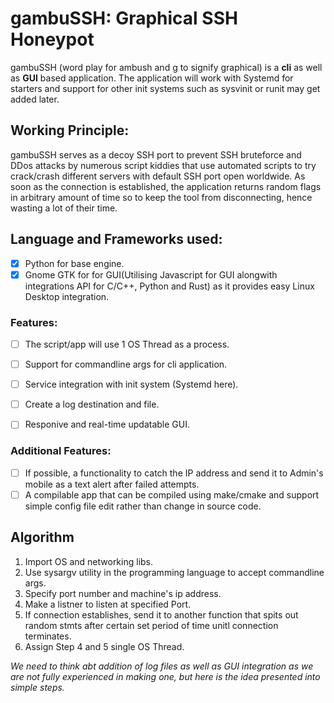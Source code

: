 # gambuSSH: Graphical SSH Honeypot

gambuSSH (word play for ambush and g to signify graphical) is a **cli** as well as **GUI** based application.
The application will work with Systemd for starters and support for other init systems such as sysvinit or runit may get added later.

## Working Principle:
gambuSSH serves as a decoy SSH port to prevent SSH bruteforce and DDos attacks by numerous script kiddies that use automated scripts to try crack/crash different servers with default SSH port open worldwide.
As soon as the connection is established, the application returns random flags in arbitrary amount of time so to keep the tool from disconnecting, hence wasting a lot of their time.

## Language and Frameworks used:
- [x] Python for base engine.
- [x] Gnome GTK for for GUI(Utilising Javascript for GUI alongwith integrations API for C/C++, Python and Rust) as it provides easy Linux Desktop integration.

### Features:
- [ ] The script/app will use 1 OS Thread as a process.
- [ ] Support for commandline args for cli application.
- [ ] Service integration with init system (Systemd here).
- [ ] Create a log destination and file.
- [ ] Responive and real-time updatable GUI.


### Additional Features:
- [ ] If possible, a functionality to catch the IP address and send it to Admin's mobile as a text alert after failed attempts.
- [ ] A compilable app that can be compiled using make/cmake and support simple config file edit rather than change in source code.

## Algorithm

1. Import OS and networking libs.
2. Use sysargv utility in the programming language to accept commandline args.
3. Specify port number and machine's ip address.
4. Make a listner to listen at specified Port.
5. If connection establishes, send it to another function that spits out random stmts after certain set period of time unitl connection terminates.
6. Assign Step 4 and 5 single OS Thread.

*We need to think abt addition of log files as well as GUI integration as we are not fully experienced in making one, but here is the idea presented into simple steps.*
